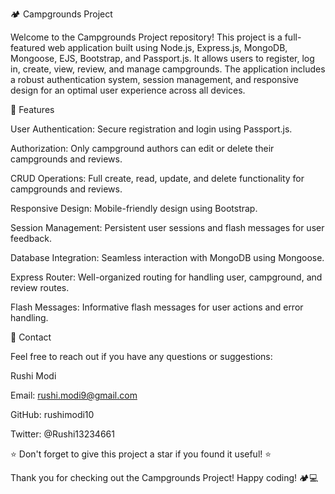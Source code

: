 🏕️ Campgrounds Project

  Welcome to the Campgrounds Project repository! This project is a full-featured web application built using Node.js, Express.js, MongoDB, Mongoose, EJS, Bootstrap, and Passport.js. It allows users to register, log in, create, view, review, and manage campgrounds. The application includes a robust authentication system, session management, and responsive design for an optimal user experience across all devices.


🚀 Features 

  User Authentication: Secure registration and login using Passport.js.

  Authorization: Only campground authors can edit or delete their campgrounds and reviews.
  
  CRUD Operations: Full create, read, update, and delete functionality for campgrounds and reviews.
  
  Responsive Design: Mobile-friendly design using Bootstrap.
  
  Session Management: Persistent user sessions and flash messages for user feedback.
  
  Database Integration: Seamless interaction with MongoDB using Mongoose.
  
  Express Router: Well-organized routing for handling user, campground, and review routes.
  
  Flash Messages: Informative flash messages for user actions and error handling.



📧 Contact

Feel free to reach out if you have any questions or suggestions:

  Rushi Modi

  Email: rushi.modi9@gmail.com

  GitHub: rushimodi10

  Twitter: @Rushi13234661
  

⭐️ Don't forget to give this project a star if you found it useful! ⭐️

Thank you for checking out the Campgrounds Project! Happy coding! 🏕️💻

